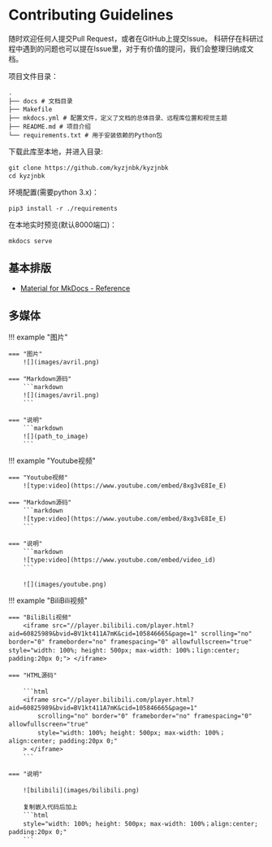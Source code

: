 # Contributing Guidelines

随时欢迎任何人提交Pull Request，或者在GitHub上提交Issue。
科研仔在科研过程中遇到的问题也可以提在Issue里，对于有价值的提问，我们会整理归纳成文档。

项目文件目录：

```shell
.
├── docs # 文档目录
├── Makefile
├── mkdocs.yml # 配置文件，定义了文档的总体目录、远程库位置和视觉主题
├── README.md # 项目介绍
└── requirements.txt # 用于安装依赖的Python包
```

下载此库至本地，并进入目录:

```shell
git clone https://github.com/kyzjnbk/kyzjnbk
cd kyzjnbk
```

环境配置(需要python 3.x)：

```shell
pip3 install -r ./requirements
```

在本地实时预览(默认8000端口)：

```shell
mkdocs serve
```

## 基本排版

- [Material for MkDocs - Reference](https://squidfunk.github.io/mkdocs-material/reference/)

## 多媒体

!!! example "图片"

    === "图片"
        ![](images/avril.png)

    === "Markdown源码"
        ```markdown
        ![](images/avril.png)
        ```

    === "说明"
        ```markdown
        ![](path_to_image)
        ```


!!! example "Youtube视频"

    === "Youtube视频"
        ![type:video](https://www.youtube.com/embed/8xg3vE8Ie_E)

    === "Markdown源码"
        ```markdown
        ![type:video](https://www.youtube.com/embed/8xg3vE8Ie_E)
        ```

    === "说明"
        ```markdown
        ![type:video](https://www.youtube.com/embed/video_id)
        ```

        ![](images/youtube.png)


!!! example "BiliBili视频"

    === "BiliBili视频"
        <iframe src="//player.bilibili.com/player.html?aid=60825989&bvid=BV1kt411A7mK&cid=105846665&page=1" scrolling="no" border="0" frameborder="no" framespacing="0" allowfullscreen="true"  style="width: 100%; height: 500px; max-width: 100%；lign:center; padding:20px 0;"> </iframe>

    === "HTML源码"

        ```html
        <iframe src="//player.bilibili.com/player.html?aid=60825989&bvid=BV1kt411A7mK&cid=105846665&page=1"
            scrolling="no" border="0" frameborder="no" framespacing="0" allowfullscreen="true"
            style="width: 100%; height: 500px; max-width: 100%；align:center; padding:20px 0;"
        > </iframe>
        ```

    === "说明"

        ![bilibili](images/bilibili.png)

        复制嵌入代码后加上
        ```html
        style="width: 100%; height: 500px; max-width: 100%；align:center; padding:20px 0;"
        ```
